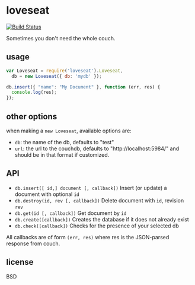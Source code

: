 loveseat
===

[![Build Status](https://travis-ci.org/jarofghosts/loveseat.png?branch=master)](https://travis-ci.org/jarofghosts/loveseat)

Sometimes you don't need the whole couch.

## usage

````js
var Loveseat = require('loveseat').Loveseat,
  db = new Loveseat({ db: 'mydb' });

db.insert({ "name": "My Document" }, function (err, res) {
  console.log(res);
});
````

## other options

when making a `new Loveseat`, available options are:
* `db`: the name of the db, defaults to "test"
* `url`: the url to the couchdb, defaults to "http://localhost:5984/" and should be in that format if customized.

## API

* `db.insert([ id,] document [, callback])` Insert (or update) a document with optional `id`
* `db.destroy(id, rev [, callback])` Delete document with `id`, revision `rev`
* `db.get(id [, callback])` Get document by `id`
* `db.create([callback])` Creates the database if it does not already exist
* `db.check([callback])` Checks for the presence of your selected db

All callbacks are of form `(err, res)` where res is the JSON-parsed response from couch.

## license

BSD
